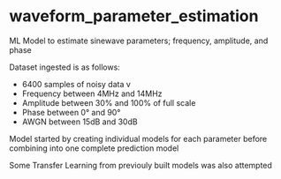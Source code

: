 # waveform_parameter_estimation
ML Model to estimate sinewave parameters; frequency, amplitude, and phase

Dataset ingested is as follows:
* 6400 samples of noisy data v
* Frequency between 4MHz and 14MHz 
* Amplitude between 30% and 100% of full scale
* Phase between 0° and 90°
* AWGN between 15dB and 30dB

Model started by creating individual models for each parameter before combining into one complete prediction model

Some Transfer Learning from previouly built models was also attempted